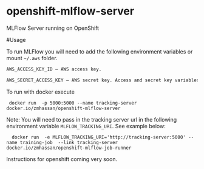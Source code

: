 # openshift-mlflow-server

MLFlow Server running on OpenShift

#Usage

To run MLFlow you will need to add the following environment variables or mount `~/.aws` folder.

```bash
AWS_ACCESS_KEY_ID – AWS access key.

AWS_SECRET_ACCESS_KEY – AWS secret key. Access and secret key variables override credentials stored in credential and config files.
```

To run with docker execute

```
 docker run  -p 5000:5000 --name tracking-server docker.io/zmhassan/openshift-mlflow-server
```

Note: You will need to pass in the tracking server url in the following environment variable `MLFLOW_TRACKING_URI`. See example below:

```
  docker run  -e MLFLOW_TRACKING_URI='http://tracking-server:5000' --name training-job  --link tracking-server   docker.io/zmhassan/openshift-mlflow-job-runner
 ```

Instructions for openshift coming very soon.
